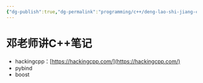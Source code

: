 ```yaml
---
{"dg-publish":true,"dg-permalink":"programming/c++/deng-lao-shi-jiang-c++-bi-ji.md","permalink":"/programming/c++/deng-lao-shi-jiang-c++-bi-ji.md/"}
---
```



# 邓老师讲C++笔记

* hackingcpp：[https://hackingcpp.com/](https://hackingcpp.com/)
* pybind
* boost